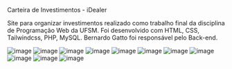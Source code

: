 Carteira de Investimentos - iDealer


Site para organizar investimentos realizado como trabalho final da disciplina de Programação Web da UFSM. Foi desenvolvido com HTML, CSS, Tailwindcss, PHP, MySQL. Bernardo Gatto foi responsável pelo Back-end.




![image](https://user-images.githubusercontent.com/62655532/235814192-59726e39-e0ac-4ca8-a645-f00ba286df4c.png)
![image](https://user-images.githubusercontent.com/62655532/235814123-18f30f25-a06f-48ff-98cf-8af1173fed76.png)
![image](https://user-images.githubusercontent.com/62655532/235814235-33269f0b-8781-4b4b-9461-8b7d84ea42e7.png)
![image](https://user-images.githubusercontent.com/62655532/235814305-874191c1-bf32-4b9c-97ba-d3cf01d32122.png)
![image](https://user-images.githubusercontent.com/62655532/235814330-54ebd433-0cd4-467c-9c7c-83b6d8797235.png)
![image](https://user-images.githubusercontent.com/62655532/235814371-852eb0e5-debb-4427-947e-27f2b6d69e06.png)
![image](https://user-images.githubusercontent.com/62655532/235814396-14e71b7a-a603-4abf-bfee-77a5db69b98e.png)
![image](https://user-images.githubusercontent.com/62655532/235814554-2567b815-69b5-4c13-b55c-8718868915ec.png)
![image](https://user-images.githubusercontent.com/62655532/235814671-403e2149-5d8e-43eb-b56f-d46174b2ee43.png)
![image](https://user-images.githubusercontent.com/62655532/235814653-fd01babc-ef0d-447c-ba3a-259280abeab8.png)
![image](https://user-images.githubusercontent.com/62655532/235814989-6fca785c-bc96-4bc6-94f9-b88e3129635f.png)
